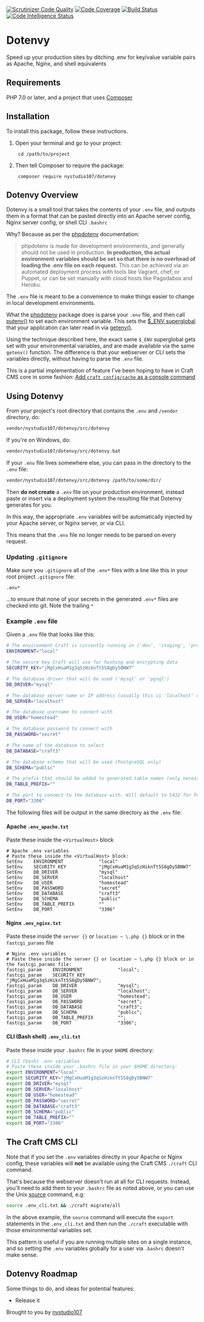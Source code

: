 [![Scrutinizer Code Quality](https://scrutinizer-ci.com/g/nystudio107/dotenvy/badges/quality-score.png?b=v1)](https://scrutinizer-ci.com/g/nystudio107/dotenvy/?branch=v1) [![Code Coverage](https://scrutinizer-ci.com/g/nystudio107/dotenvy/badges/coverage.png?b=v1)](https://scrutinizer-ci.com/g/nystudio107/dotenvy/?branch=v1) [![Build Status](https://scrutinizer-ci.com/g/nystudio107/dotenvy/badges/build.png?b=v1)](https://scrutinizer-ci.com/g/nystudio107/dotenvy/build-status/v1) [![Code Intelligence Status](https://scrutinizer-ci.com/g/nystudio107/dotenvy/badges/code-intelligence.svg?b=v1)](https://scrutinizer-ci.com/code-intelligence)

# Dotenvy

Speed up your production sites by ditching .env for key/value variable pairs as Apache, Nginx, and shell equivalents

## Requirements

PHP 7.0 or later, and a project that uses [Composer](https://getcomposer.org/)

## Installation

To install this package, follow these instructions.

1. Open your terminal and go to your project:

        cd /path/to/project

2. Then tell Composer to require the package:

        composer require nystudio107/dotenvy

## Dotenvy Overview

Dotenvy is a small tool that takes the contents of your `.env` file, and outputs them in a format that can be pasted directly into an Apache server config, Nginx server config, or shell CLI `.bashrc`

Why? Because as per the [phpdotenv](https://github.com/vlucas/phpdotenv) documentation:

> phpdotenv is made for development environments, and generally should not be used in production. **In production, the actual environment variables should be set so that there is no overhead of loading the .env file on each request.** This can be achieved via an automated deployment process with tools like Vagrant, chef, or Puppet, or can be set manually with cloud hosts like Pagodabox and Heroku.
  
  The `.env` file is meant to be a convenience to make things easier to change in local development environments.
  
  What the [phpdotenv](https://github.com/vlucas/phpdotenv) package does is parse your `.env` file, and then call [putenv()](http://php.net/manual/en/function.putenv.php) to set each environment variable. This sets the [$_ENV superglobal](http://php.net/manual/en/reserved.variables.environment.php) that your application can later read in via [getenv()](http://php.net/manual/en/function.getenv.php).
  
  Using the technique described here, the exact same `$_ENV` superglobal gets set with your environmental variables, and are made available via the same `getenv()` function. The difference is that your webserver or CLI sets the variables directly, without having to parse the `.env` file. 
  
  This is a partial implementation of feature I've been hoping to have in Craft CMS core in some fashion: [Add `craft config/cache` as a console command](https://github.com/craftcms/cms/issues/1607)
  
## Using Dotenvy

From your project's root directory that contains the `.env` and `/vendor` directory, do:

```bash
vendor/nystudio107/dotenvy/src/dotenvy
```

If you're on Windows, do:
```bash
vendor/nystudio107/dotenvy/src/dotenvy.bat
```

If your `.env` file lives somewhere else, you can pass in the directory to the `.env` file:

```bash
vendor/nystudio107/dotenvy/src/dotenvy /path/to/some/dir/
```

Then **do not create** a `.env` file on your production environment, instead paste or insert via a deployment system the resulting file that Dotenvy generates for you.

In this way, the appropriate `.env` variables will be automatically injected by your Apache server, or Nginx server, or via CLI.

This means that the `.env` file no longer needs to be parsed on every request.

### Updating `.gitignore`

Make sure you `.gitignore` all of the `.env*` files with a line like this in your root project `.gitignore` file:

```
.env*
```
...to ensure that none of your secrets in the generated `.env*` files are checked into git. Note the trailing `*`

### Example `.env` file

Given a `.env` file that looks like this:

```bash
# The environment Craft is currently running in ('dev', 'staging', 'production', etc.)
ENVIRONMENT="local"

# The secure key Craft will use for hashing and encrypting data
SECURITY_KEY="jMgCxHuaM1g3qSzHiknTt5S8gDy5BNW7"

# The database driver that will be used ('mysql' or 'pgsql')
DB_DRIVER="mysql"

# The database server name or IP address (usually this is 'localhost' or '127.0.0.1')
DB_SERVER="localhost"

# The database username to connect with
DB_USER="homestead"

# The database password to connect with
DB_PASSWORD="secret"

# The name of the database to select
DB_DATABASE="craft3"

# The database schema that will be used (PostgreSQL only)
DB_SCHEMA="public"

# The prefix that should be added to generated table names (only necessary if multiple things are sharing the same database)
DB_TABLE_PREFIX=""

# The port to connect to the database with. Will default to 5432 for PostgreSQL and 3306 for MySQL.
DB_PORT="3306"
```

The following files will be output in the same directory as the `.env` file:

#### Apache `.env_apache.txt`

Paste these inside the `<VirtualHost>` block

```apacheconfig
# Apache .env variables
# Paste these inside the <VirtualHost> block:
SetEnv    ENVIRONMENT             "local"
SetEnv    SECURITY_KEY            "jMgCxHuaM1g3qSzHiknTt5S8gDy5BNW7"
SetEnv    DB_DRIVER               "mysql"
SetEnv    DB_SERVER               "localhost"
SetEnv    DB_USER                 "homestead"
SetEnv    DB_PASSWORD             "secret"
SetEnv    DB_DATABASE             "craft3"
SetEnv    DB_SCHEMA               "public"
SetEnv    DB_TABLE_PREFIX         ""
SetEnv    DB_PORT                 "3306"
```

#### Nginx `.env_nginx.txt`

Paste these inside the `server {}` or `location ~ \.php {}` block or in the `fastcgi_params` file

```apacheconfig
# Nginx .env variables
# Paste these inside the server {} or location ~ \.php {} block or in the fastcgi_params file:
fastcgi_param    ENVIRONMENT             "local";
fastcgi_param    SECURITY_KEY            "jMgCxHuaM1g3qSzHiknTt5S8gDy5BNW7";
fastcgi_param    DB_DRIVER               "mysql";
fastcgi_param    DB_SERVER               "localhost";
fastcgi_param    DB_USER                 "homestead";
fastcgi_param    DB_PASSWORD             "secret";
fastcgi_param    DB_DATABASE             "craft3";
fastcgi_param    DB_SCHEMA               "public";
fastcgi_param    DB_TABLE_PREFIX         "";
fastcgi_param    DB_PORT                 "3306";
```

#### CLI (Bash shell) `.env_cli.txt`

Paste these inside your `.bashrc` file in your `$HOME` directory:

```bash
# CLI (bash) .env variables
# Paste these inside your .bashrc file in your $HOME directory:
export ENVIRONMENT="local"
export SECURITY_KEY="jMgCxHuaM1g3qSzHiknTt5S8gDy5BNW7"
export DB_DRIVER="mysql"
export DB_SERVER="localhost"
export DB_USER="homestead"
export DB_PASSWORD="secret"
export DB_DATABASE="craft3"
export DB_SCHEMA="public"
export DB_TABLE_PREFIX=""
export DB_PORT="3306"
```

## The Craft CMS CLI

Note that if you set the `.env` variables directly in your Apache or Nginx config, these variables will **not** be available using the Craft CMS `./craft` CLI command.

That's because the webserver doesn't run at all for CLI requests. Instead, you'll need to add them to your `.bashrc` file as noted above, or you can use the Unix [source](https://bash.cyberciti.biz/guide/Source_command) command, e.g:

```bash
source .env_cli.txt && ./craft migrate/all
```

In the above example, the `source` command will execute the `export` statements in the `.env_cli.txt` and then run the `./craft` executable with those environmental variables set.

This pattern is useful if you are running multiple sites on a single instance, and so setting the `.env` variables globally for a user via `.bashrc` doesn't make sense.
 
## Dotenvy Roadmap

Some things to do, and ideas for potential features:

* Release it

Brought to you by [nystudio107](https://nystudio107.com/)
